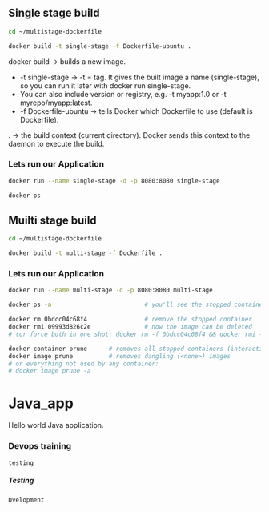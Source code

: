## Single stage build

```sh
cd ~/multistage-dockerfile

docker build -t single-stage -f Dockerfile-ubuntu .
```
docker build → builds a new image.
- -t single-stage → -t = tag. It gives the built image a name (single-stage), so you can run it later with docker run single-stage.
- You can also include version or registry, e.g. -t myapp:1.0 or -t myrepo/myapp:latest.
- -f Dockerfile-ubuntu → tells Docker which Dockerfile to use (default is Dockerfile).

. → the build context (current directory). Docker sends this context to the daemon to execute the build.

### Lets run our Application
```sh
docker run --name single-stage -d -p 8080:8080 single-stage

docker ps
```

## Muilti stage build

```sh
cd ~/multistage-dockerfile

docker build -t multi-stage -f Dockerfile .
```

### Lets run our Application
```sh
docker run --name multi-stage -d -p 8080:8080 multi-stage
```

```sh
docker ps -a                          # you'll see the stopped container 0bdcc04c68f4

docker rm 0bdcc04c68f4                # remove the stopped container
docker rmi 09993d826c2e               # now the image can be deleted
# (or force both in one shot: docker rm -f 0bdcc04c68f4 && docker rmi -f 09993d826c2e)

docker container prune      # removes all stopped containers (interactive prompt)
docker image prune          # removes dangling (<none>) images
# or everything not used by any container:
# docker image prune -a
```



# Java_app 
Hello world Java application.


### Devops training 

``` testing ```


##### Testing 
``` Dvelopment ```
